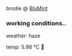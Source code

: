brodie @ [BluMint](https://www.linkedin.com/company/blumint-io/)

<!--weather_start-->
### working conditions..

weather: haze 

temp: 5.98 °C 🧥

<!--weather_end-->
